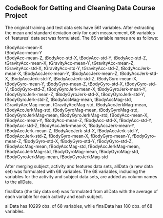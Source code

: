 ## CodeBook for Getting and Cleaning Data Course Project

The original training and test data sets have 561 variables. After extracting the mean 
and standard deviation only for each measurement, 66 variables of 'features' data set
was formulated. The 66 variable names are as follows:

   tBodyAcc-mean-X</br>
   tBodyAcc-mean-Y</br>
   tBodyAcc-mean-Z,
   tBodyAcc-std-X,
   tBodyAcc-std-Y,
   tBodyAcc-std-Z,
   tGravityAcc-mean-X,
   tGravityAcc-mean-Y,
   tGravityAcc-mean-Z,
   tGravityAcc-std-X,
   tGravityAcc-std-Y,
   tGravityAcc-std-Z,
   tBodyAccJerk-mean-X,
   tBodyAccJerk-mean-Y,
   tBodyAccJerk-mean-Z,
   tBodyAccJerk-std-X,
   tBodyAccJerk-std-Y,
   tBodyAccJerk-std-Z,
   tBodyGyro-mean-X,
   tBodyGyro-mean-Y,
   tBodyGyro-mean-Z,
   tBodyGyro-std-X,
   tBodyGyro-std-Y,
   tBodyGyro-std-Z,
   tBodyGyroJerk-mean-X,
   tBodyGyroJerk-mean-Y,
   tBodyGyroJerk-mean-Z,
   tBodyGyroJerk-std-X,
   tBodyGyroJerk-std-Y,
   tBodyGyroJerk-std-Z,
   tBodyAccMag-mean,
   tBodyAccMag-std,
   tGravityAccMag-mean,
   tGravityAccMag-std,
   tBodyAccJerkMag-mean,
   tBodyAccJerkMag-std,
   tBodyGyroMag-mean,
   tBodyGyroMag-std,
   tBodyGyroJerkMag-mean,
   tBodyGyroJerkMag-std,
   fBodyAcc-mean-X,
   fBodyAcc-mean-Y,
   fBodyAcc-mean-Z,
   fBodyAcc-std-X,
   fBodyAcc-std-Y,
   fBodyAcc-std-Z,
   fBodyAccJerk-mean-X,
   fBodyAccJerk-mean-Y,
   fBodyAccJerk-mean-Z,
   fBodyAccJerk-std-X,
   fBodyAccJerk-std-Y,
   fBodyAccJerk-std-Z,
   fBodyGyro-mean-X,
   fBodyGyro-mean-Y,
   fBodyGyro-mean-Z,
   fBodyGyro-std-X,
   fBodyGyro-std-Y,
   fBodyGyro-std-Z,
   fBodyAccMag-mean,
   fBodyAccMag-std,
   fBodyAccJerkMag-mean,
   fBodyAccJerkMag-std,
   fBodyGyroMag-mean,
   fBodyGyroMag-std,
   fBodyGyroJerkMag-mean,
   fBodyGyroJerkMag-std

After merging subject, activity and features data sets, allData (a new data set) was
formulated with 68 variables. The 68 variables, including the variables for the activity
and subject data sets, are added as column names to the allData.

finalData (the tidy data set) was formulated from allData with the average of each
variable for each activity and each subject.

allData has 10299 obs. of  68 variables, while finalData has 180 obs. of 68 variables.
 



